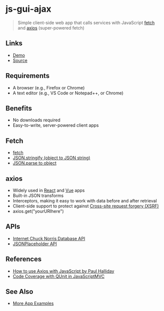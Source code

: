 # js-gui-ajax

> Simple client-side web app that calls services with JavaScript [fetch](https://developer.mozilla.org/en-US/docs/Web/API/Fetch_API/Using_Fetch) and [axios](https://github.com/axios/axios) (super-powered fetch)

## Links

- [Demo](https://profcase.github.io/js-gui-ajax/)
- [Source](https://github.com/profcase/js-gui-ajax)

## Requirements

- A browser (e.g., Firefox or Chrome)
- A text editor (e.g., VS Code or Notepad++, or Chrome)

## Benefits

- No downloads required
- Easy-to-write, server-powered client apps

## Fetch

- [fetch](https://developer.mozilla.org/en-US/docs/Web/API/Fetch_API)
- [JSON.stringify (object to JSON string)](https://developer.mozilla.org/en-US/docs/Web/JavaScript/Reference/Global_Objects/JSON/stringify)
- [JSON.parse to object](https://developer.mozilla.org/en-US/docs/Web/JavaScript/Reference/Global_Objects/JSON/parse)

## axios

- Widely used in [React](https://reactjs.org/) and [Vue](https://vuejs.org/) apps
- Built-in JSON transforms
- Interceptors, making it easy to work with data before and after retrieval
- Client-side support to protect against [Cross-site request forgery (XSRF)](https://en.wikipedia.org/wiki/Cross-site_request_forgery)
- axios.get("yourURIhere")

## APIs

- [Internet Chuck Norris Database API](http://www.icndb.com/)
- [JSONPlaceholder API](https://jsonplaceholder.typicode.com/)

## References

- [How to use Axios with JavaScript by Paul Halliday](https://alligator.io/js/axios-vanilla-js/)
- [Code Coverage with QUnit in JavaScriptMVC](https://juristr.com/blog/2013/06/code-coverage-with-qunit-in-javascriptmvc/)
## See Also

- [More App Examples](https://profcase.github.io/web-apps-list/)

